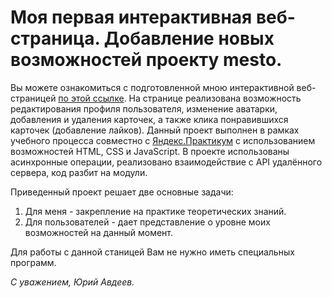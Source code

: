 # Моя первая интерактивная веб-страница. Добавление новых возможностей проекту mesto.

Вы можете ознакомиться c подготовленной мною интерактивной веб-страницей [по этой ссылке](https://yuryavdeev.github.io/mesto). На странице реализована возможность редактирования профиля пользователя, изменение аватарки, добавления и удаления карточек, а также клика понравившихся карточек (добавление лайков).
Данный проект выполнен в рамках учебного процесса совместно с [Яндекс.Практикум](https://praktikum.yandex.ru/) с использованием возможностей HTML, CSS и JavaScript. В проекте использованы асинхронные операции, реализовано взаимодействие с API удалённого сервера, код разбит на модули.
  
Приведенный проект решает две основные задачи:
1. Для меня - закрепление на практике теоретических знаний.
2. Для пользователей - дает представление о уровне моих возможностей на данный момент.

Для работы с данной станицей Вам не нужно иметь специальных программ.  

_С уважением, Юрий Авдеев._